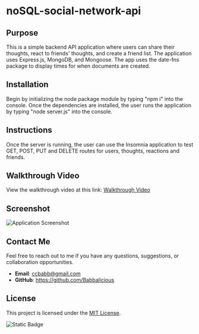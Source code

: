 # noSQL-social-network-api

## Purpose

This is a simple backend API application where users can share their thoughts, react to friends' thoughts, and create a friend list. The application uses Express.js, MongoDB, and Mongoose. The app uses the date-fns package to display times for when documents are created.

## Installation

Begin by initializing the node package module by typing "npm i" into the console. Once the dependencies are installed, the user runs the application by typing "node server.js" into the console.

## Instructions

Once the server is running, the user can use the Insomnia application to test GET, POST, PUT and DELETE routes for users, thoughts, reactions and friends.


## Walkthrough Video

View the walkthrough video at this link: [Walkthrough Video](https://drive.google.com/file/d/1NuaEkAgxth4qiJ1n326nVZb9_hW919iW/view)


## Screenshot

![Application Screenshot](./images/screenshot.png)

## Contact Me

Feel free to reach out to me if you have any questions, suggestions, or collaboration opportunities.

- **Email**: ccbabb@gmail.com
- **GitHub**: https://github.com/Babbalicious

## License

This project is licensed under the [MIT License](https://opensource.org/licenses/MIT).

![Static Badge](https://img.shields.io/badge/license-MIT-brightgreen)